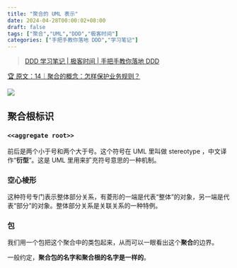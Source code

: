 ```yaml
---
title: "聚合的 UML 表示"
date: 2024-04-28T00:00:02+08:00
draft: false
tags: ["聚合","UML","DDD","极客时间"]
categories: ["手把手教你落地 DDD","学习笔记"]
---
```


> [DDD 学习笔记 | 极客时间 | 手把手教你落地 DDD](../dir)

[🏆 原文：14｜聚合的概念：怎样保护业务规则？](http://gk.link/a/12kq0)

![](../../../../../post/23/23-18-1.webp)

## 聚合根标识

### `<<aggregate root>>`

前后是两个小于号和两个大于号。这个符号在 UML 里叫做 stereotype ，中文译作“**衍型**”。这是 UML 里用来扩充符号意思的一种机制。

### 空心棱形

这种符号专门表示整体部分关系，有菱形的一端是代表“整体”的对象，另一端是代表“部分”的对象。整体部分关系是关联关系的一种特例。

### 包

我们用一个包把这个聚合中的类包起来，从而可以一眼看出这个**聚合**的边界。

一般约定，**聚合包的名字和聚合根的名字是一样的**。
